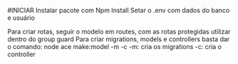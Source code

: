 #INICIAR
Instalar pacote com Npm Install
Setar o .env com dados do banco e usuário

Para criar rotas, seguir o modelo em routes, com as rotas protegidas utilizar dentro do group guard
Para criar migrations, models e controllers basta dar o comando: node ace make:model -m -c
-m: cria os migrations
-c: cria o controller
